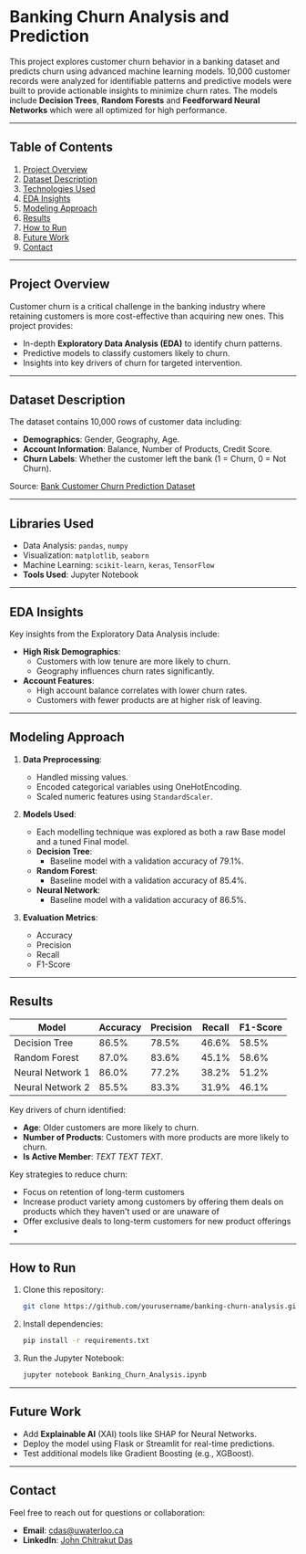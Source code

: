 # **Banking Churn Analysis and Prediction**

This project explores customer churn behavior in a banking dataset and predicts churn using advanced machine learning models. 10,000 customer records were analyzed for identifiable patterns and predictive models were built to provide actionable insights to minimize churn rates. The models include **Decision Trees**, **Random Forests** and **Feedforward Neural Networks** which were all optimized for high performance.

---

## **Table of Contents**
1. [Project Overview](#project-overview)
2. [Dataset Description](#dataset-description)
3. [Technologies Used](#technologies-used)
4. [EDA Insights](#eda-insights)
5. [Modeling Approach](#modeling-approach)
6. [Results](#results)
7. [How to Run](#how-to-run)
8. [Future Work](#future-work)
9. [Contact](#contact)

---

## **Project Overview**
Customer churn is a critical challenge in the banking industry where retaining customers is more cost-effective than acquiring new ones. This project provides:
- In-depth **Exploratory Data Analysis (EDA)** to identify churn patterns.
- Predictive models to classify customers likely to churn.
- Insights into key drivers of churn for targeted intervention.

---

## **Dataset Description**
The dataset contains 10,000 rows of customer data including:
- **Demographics**: Gender, Geography, Age.
- **Account Information**: Balance, Number of Products, Credit Score.
- **Churn Labels**: Whether the customer left the bank (1 = Churn, 0 = Not Churn).

Source: [Bank Customer Churn Prediction Dataset](https://www.kaggle.com/datasets/saurabhbadole/bank-customer-churn-prediction-dataset)

---

## **Libraries Used**
  - Data Analysis: `pandas`, `numpy`
  - Visualization: `matplotlib`, `seaborn`
  - Machine Learning: `scikit-learn`, `keras`, `TensorFlow`
- **Tools Used**: Jupyter Notebook

---

## **EDA Insights**
Key insights from the Exploratory Data Analysis include:
- **High Risk Demographics**:
  - Customers with low tenure are more likely to churn.
  - Geography influences churn rates significantly.
- **Account Features**:
  - High account balance correlates with lower churn rates.
  - Customers with fewer products are at higher risk of leaving.

---

## **Modeling Approach**
1. **Data Preprocessing**:
   - Handled missing values.
   - Encoded categorical variables using OneHotEncoding.
   - Scaled numeric features using `StandardScaler`.

2. **Models Used**:
   - Each modelling technique was explored as both a raw Base model and a tuned Final model. 
   - **Decision Tree**:
     - Baseline model with a validation accuracy of 79.1%.
   - **Random Forest**:
     - Baseline model with a validation accuracy of 85.4%.
   - **Neural Network**:
     - Baseline model with a validation accuracy of 86.5%.

3. **Evaluation Metrics**:
   - Accuracy
   - Precision
   - Recall
   - F1-Score

---

## **Results**
| Model             | Accuracy | Precision | Recall | F1-Score |
|--------------------|----------|-----------|--------|----------|
| Decision Tree      | 86.5%      | 78.5%       | 46.6%    | 58.5%      |
| Random Forest      | 87.0%      | 83.6%       | 45.1%    | 58.6%      |
| Neural Network 1   | 86.0%      | 77.2%       | 38.2%    | 51.2%      |
| Neural Network 2   | 85.5%      | 83.3%       | 31.9%    | 46.1%      |

Key drivers of churn identified:
- **Age**: Older customers are more likely to churn.
- **Number of Products**: Customers with more products are more likely to churn.
- **Is Active Member**: *TEXT TEXT TEXT*.

Key strategies to reduce churn:
- Focus on retention of long-term customers
- Increase product variety among customers by offering them deals on products which they haven't used or are unaware of
- Offer exclusive deals to long-term customers for new product offerings
- 

---

## **How to Run**
1. Clone this repository:
   ```bash
   git clone https://github.com/yourusername/banking-churn-analysis.git
   ```
2. Install dependencies:
   ```bash
   pip install -r requirements.txt
   ```
3. Run the Jupyter Notebook:
   ```bash
   jupyter notebook Banking_Churn_Analysis.ipynb
   ```

---

## **Future Work**
- Add **Explainable AI** (XAI) tools like SHAP for Neural Networks.
- Deploy the model using Flask or Streamlit for real-time predictions.
- Test additional models like Gradient Boosting (e.g., XGBoost).

---

## **Contact**
Feel free to reach out for questions or collaboration:
- **Email**: cdas@uwaterloo.ca
- **LinkedIn**: [John Chitrakut Das](https://www.linkedin.com/in/chitrakut-das-4b615724b/)

